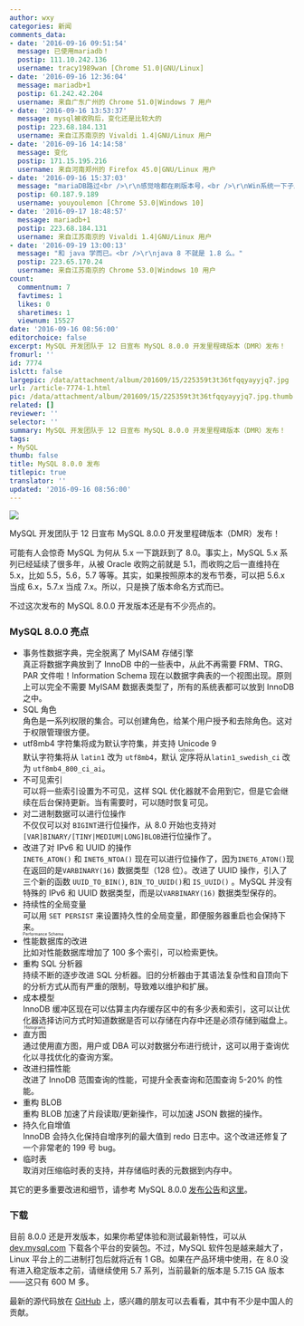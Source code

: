 ```yaml
---
author: wxy
categories: 新闻
comments_data:
- date: '2016-09-16 09:51:54'
  message: 已使用mariadb！
  postip: 111.10.242.136
  username: tracy1989wan [Chrome 51.0|GNU/Linux]
- date: '2016-09-16 12:36:04'
  message: mariadb+1
  postip: 61.242.42.204
  username: 来自广东广州的 Chrome 51.0|Windows 7 用户
- date: '2016-09-16 13:53:37'
  message: mysql被收购后，变化还是比较大的
  postip: 223.68.184.131
  username: 来自江苏南京的 Vivaldi 1.4|GNU/Linux 用户
- date: '2016-09-16 14:14:58'
  message: 变化
  postip: 171.15.195.216
  username: 来自河南郑州的 Firefox 45.0|GNU/Linux 用户
- date: '2016-09-16 15:37:03'
  message: "mariaDB路过<br />\r\n感觉啥都在刷版本号，<br />\r\nWin系统一下子刷到10，bug满天飞；<br />\r\n三星直接来了个Note7，挺清真的！"
  postip: 60.187.9.189
  username: youyoulemon [Chrome 53.0|Windows 10]
- date: '2016-09-17 18:48:57'
  message: mariadb+1
  postip: 223.68.184.131
  username: 来自江苏南京的 Vivaldi 1.4|GNU/Linux 用户
- date: '2016-09-19 13:00:13'
  message: "和 java 学而已。<br />\r\njava 8 不就是 1.8 么。"
  postip: 223.65.170.24
  username: 来自江苏南京的 Chrome 53.0|Windows 10 用户
count:
  commentnum: 7
  favtimes: 1
  likes: 0
  sharetimes: 1
  viewnum: 15527
date: '2016-09-16 08:56:00'
editorchoice: false
excerpt: MySQL 开发团队于 12 日宣布 MySQL 8.0.0 开发里程碑版本（DMR）发布！
fromurl: ''
id: 7774
islctt: false
largepic: /data/attachment/album/201609/15/225359t3t36tfqqyayyjq7.jpg
url: /article-7774-1.html
pic: /data/attachment/album/201609/15/225359t3t36tfqqyayyjq7.jpg.thumb.jpg
related: []
reviewer: ''
selector: ''
summary: MySQL 开发团队于 12 日宣布 MySQL 8.0.0 开发里程碑版本（DMR）发布！
tags:
- MySQL
thumb: false
title: MySQL 8.0.0 发布
titlepic: true
translator: ''
updated: '2016-09-16 08:56:00'
---
```


![](/data/attachment/album/201609/15/225359t3t36tfqqyayyjq7.jpg)


MySQL 开发团队于 12 日宣布 MySQL 8.0.0 开发里程碑版本（DMR）发布！


可能有人会惊奇 MySQL 为何从 5.x 一下跳跃到了 8.0。事实上，MySQL 5.x 系列已经延续了很多年，从被 Oracle 收购之前就是 5.1，而收购之后一直维持在 5.x，比如 5.5，5.6，5.7 等等。其实，如果按照原本的发布节奏，可以把 5.6.x 当成 6.x，5.7.x 当成 7.x。所以，只是换了版本命名方式而已。


不过这次发布的 MySQL 8.0.0 开发版本还是有不少亮点的。


### MySQL 8.0.0 亮点


* 事务性数据字典，完全脱离了 MyISAM 存储引擎  
真正将数据字典放到了 InnoDB 中的一些表中，从此不再需要 FRM、TRG、PAR 文件啦！Information Schema 现在以数据字典表的一个视图出现。原则上可以完全不需要 MyISAM 数据表类型了，所有的系统表都可以放到 InnoDB 之中。
* SQL 角色  
角色是一系列权限的集合。可以创建角色，给某个用户授予和去除角色。这对于权限管理很方便。
* utf8mb4 字符集将成为默认字符集，并支持 Unicode 9  
默认字符集将从 `latin1` 改为 `utf8mb4`，默认<ruby> 定序 <rp>  （ </rp> <rt>  collation </rt> <rp>  ） </rp></ruby>将从`latin1_swedish_ci` 改为 `utf8mb4_800_ci_ai`。
* 不可见索引  
可以将一些索引设置为不可见，这样 SQL 优化器就不会用到它，但是它会继续在后台保持更新。当有需要时，可以随时恢复可见。
* 对二进制数据可以进行位操作  
不仅仅可以对 `BIGINT`进行位操作，从 8.0 开始也支持对 `[VAR]BINARY/[TINY|MEDIUM|LONG]BLOB`进行位操作了。
* 改进了对 IPv6 和 UUID 的操作  
`INET6_ATON()` 和 `INET6_NTOA()` 现在可以进行位操作了，因为`INET6_ATON()`现在返回的是`VARBINARY(16)` 数据类型（128 位）。改进了 UUID 操作，引入了三个新的函数 `UUID_TO_BIN()`, `BIN_TO_UUID()`和 `IS_UUID()` 。MySQL 并没有特殊的 IPv6 和 UUID 数据类型，而是以`VARBINARY(16)` 数据类型保存的。
* 持续性的全局变量  
可以用 `SET PERSIST` 来设置持久性的全局变量，即便服务器重启也会保持下来。
* <ruby> 性能数据库 <rp>  （ </rp> <rt>  Performance Schema </rt> <rp>  ） </rp></ruby>的改进  
比如对性能数据库增加了 100 多个索引，可以检索更快。
* 重构 SQL 分析器  
持续不断的逐步改进 SQL 分析器。旧的分析器由于其语法复杂性和自顶向下的分析方式从而有严重的限制，导致难以维护和扩展。
* 成本模型  
InnoDB 缓冲区现在可以估算主内存缓存区中的有多少表和索引，这可以让优化器选择访问方式时知道数据是否可以存储在内存中还是必须存储到磁盘上。
* <ruby> 直方图 <rp>  （ </rp> <rt>  Histograms </rt> <rp>  ） </rp></ruby>  
通过使用直方图，用户或 DBA 可以对数据分布进行统计，这可以用于查询优化以寻找优化的查询方案。
* 改进扫描性能  
改进了 InnoDB 范围查询的性能，可提升全表查询和范围查询 5-20% 的性能。
* 重构 BLOB  
重构 BLOB 加速了片段读取/更新操作，可以加速 JSON 数据的操作。
* 持久化自增值  
InnoDB 会持久化保持自增序列的最大值到 redo 日志中。这个改进还修复了一个非常老的 199 号 bug。
* 临时表  
取消对压缩临时表的支持，并存储临时表的元数据到内存中。


其它的更多重要改进和细节，请参考 MySQL 8.0.0 [发布公告](http://dev.mysql.com/doc/relnotes/mysql/8.0/en/)和[这里](http://mysqlserverteam.com/the-mysql-8-0-0-milestone-release-is-available/)。


### 下载


目前 8.0.0 还是开发版本，如果你希望体验和测试最新特性，可以从 [dev.mysql.com](http://dev.mysql.com/downloads/mysql/) 下载各个平台的安装包。不过，MySQL 软件包是越来越大了，Linux 平台上的二进制打包后就将近有 1 GB。如果在产品环境中使用，在 8.0 没有进入稳定版本之前，请继续使用 5.7 系列，当前最新的版本是 5.7.15 GA 版本——这只有 600 M 多。


最新的源代码放在 [GitHub](https://github.com/mysql/mysql-server) 上，感兴趣的朋友可以去看看，其中有不少是中国人的贡献。